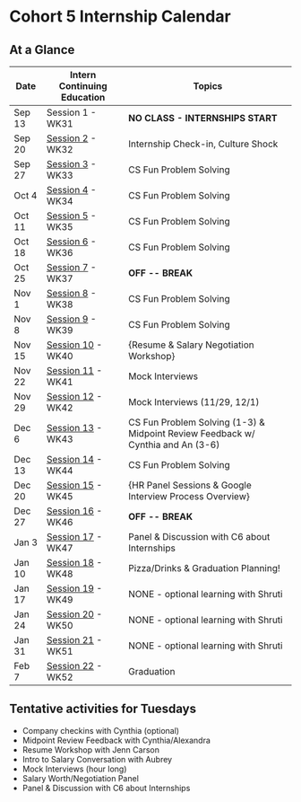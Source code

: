 # Cohort 5 Internship Calendar

## At a Glance

Date    | Intern Continuing Education         | Topics
--------|-------------------------------------|-----------------------------
Sep 13  | Session 1 - WK31 | **NO CLASS - INTERNSHIPS START**
Sep 20  | [Session 2](#session-2) - WK32 | Internship Check-in, Culture Shock
Sep 27  | [Session 3](#session-3) - WK33 | CS Fun Problem Solving
Oct 4   | [Session 4](#session-4) - WK34 | CS Fun Problem Solving
Oct 11  | [Session 5](#session-5) - WK35 |  CS Fun Problem Solving
Oct 18   | [Session 6](#session-6) - WK36 | CS Fun Problem Solving
Oct 25  | [Session 7](#session-7) - WK37 | **OFF -- BREAK**
Nov 1   | [Session 8](#session-8) - WK38 | CS Fun Problem Solving
Nov 8  | [Session 9](#session-9) - WK39 | CS Fun Problem Solving
Nov 15  | [Session 10](#session-10) - WK40 | {Resume & Salary Negotiation Workshop}
Nov 22  | [Session 11](#session-11) - WK41 | Mock Interviews
Nov 29   | [Session 12](#session-12) - WK42 | Mock Interviews (11/29, 12/1)
Dec 6  | [Session 13](#session-13) - WK43 | CS Fun Problem Solving (1-3) & Midpoint Review Feedback w/ Cynthia and An (3-6)
Dec 13  | [Session 14](#session-14) - WK44 | CS Fun Problem Solving
Dec 20  | [Session 15](#session-15) - WK45 | {HR Panel Sessions & Google Interview Process Overview}
Dec 27   | [Session 16](#session-16) - WK46 | **OFF -- BREAK**
Jan 3   | [Session 17](#session-17) - WK47 | Panel & Discussion with C6 about Internships
Jan 10  | [Session 18](#session-18) - WK48 | Pizza/Drinks & Graduation Planning!
Jan 17  | [Session 19](#session-19) - WK49 | NONE - optional learning with Shruti
Jan 24  |  [Session 20](#session-20) - WK50 | NONE - optional learning with Shruti
Jan 31  | [Session 21](#session-21) - WK51 | NONE - optional learning with Shruti
Feb 7   | [Session 22](#session-22) - WK52 | Graduation

## Tentative activities for Tuesdays
- Company checkins with Cynthia (optional)
- Midpoint Review Feedback with Cynthia/Alexandra
- Resume Workshop with Jenn Carson
- Intro to Salary Conversation with Aubrey
- Mock Interviews (hour long)
- Salary Worth/Negotiation Panel
- Panel & Discussion with C6 about Internships

